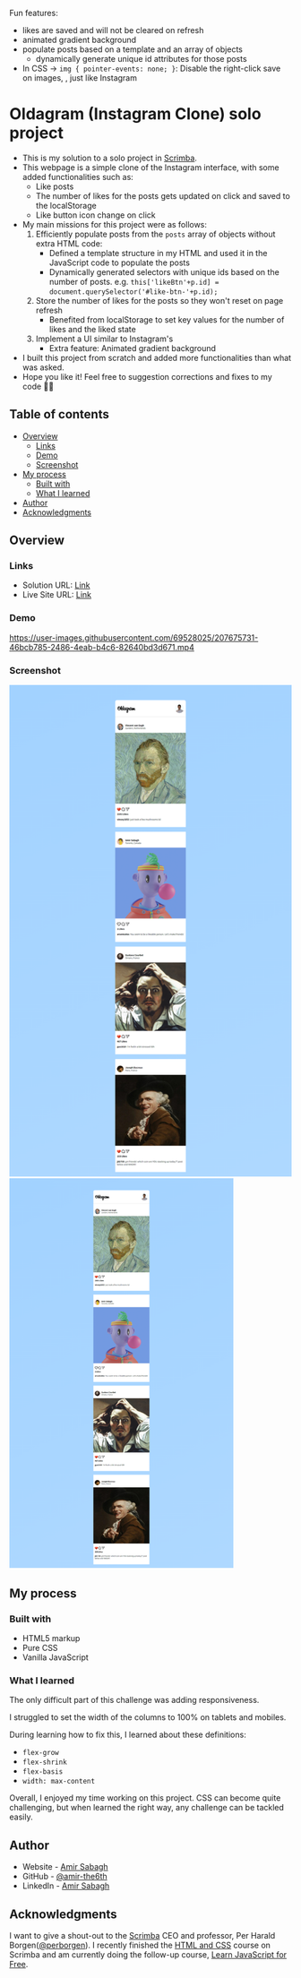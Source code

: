 
Fun features:
- likes are saved and will not be cleared on refresh
- animated gradient background
- populate posts based on a template and an array of objects
    - dynamically generate unique id attributes for those posts 
- In CSS -> `img { pointer-events: none; }`: Disable the right-click save on images, , just like Instagram




# Oldagram (Instagram Clone) solo project 

- This is my solution to a solo project in [Scrimba](https://scrimba.com).
- This webpage is a simple clone of the Instagram interface, with some added functionalities such as:
    - Like posts
    - The number of likes for the posts gets updated on click and saved to the localStorage 
    - Like button icon change on click
- My main missions for this project were as follows:
    1. Efficiently populate posts from the `posts` array of objects without extra HTML code:
        - Defined a template structure in my HTML and used it in the JavaScript code to populate the posts
        - Dynamically generated selectors with unique ids based on the number of posts. e.g. `this['likeBtn'+p.id] = document.querySelector('#like-btn-'+p.id);`
    2. Store the number of likes for the posts so they won't reset on page refresh
        - Benefited from localStorage to set key values for the number of likes and the liked state
    3. Implement a UI similar to Instagram's
        - Extra feature: Animated gradient background
- I built this project from scratch and added more functionalities than what was asked. 
- Hope you like it! Feel free to suggestion corrections and fixes to my code 🙌🏼 

## Table of contents

- [Overview](#overview)
  - [Links](#links)
  - [Demo](#demo)
  - [Screenshot](#screenshot)
- [My process](#my-process)
  - [Built with](#built-with)
  - [What I learned](#what-i-learned)
- [Author](#author)
- [Acknowledgments](#acknowledgments)


## Overview

### Links

- Solution URL: [Link](https://github.com/amir-the6th/Oldagram)
- Live Site URL: [Link](https://amir-the6th.github.io/Oldagram/)

### Demo
https://user-images.githubusercontent.com/69528025/207675731-46bcb785-2486-4eab-b4c6-82640bd3d671.mp4

### Screenshot

![screenshot](./screenshot.png)
<img src="./screenshot.png" alt="screenshot" style="width:400px;"/>

## My process

### Built with

- HTML5 markup
- Pure CSS
- Vanilla JavaScript

### What I learned

The only difficult part of this challenge was adding responsiveness. 

I struggled to set the width of the columns to 100% on tablets and mobiles. 

During learning how to fix this, I learned about these definitions:
- `flex-grow`
- `flex-shrink`
- `flex-basis`
- `width: max-content`

Overall, I enjoyed my time working on this project. CSS can become quite challenging, but when learned the right way, any challenge can be tackled easily.

## Author

- Website - [Amir Sabagh](https://arsenicolos.com)
- GitHub - [@amir-the6th](https://github.com/amir-the6th)
- LinkedIn - [Amir Sabagh](https://linkedin.com/in/arsenicolos)

## Acknowledgments

I want to give a shout-out to the [Scrimba](https://scrimba.com) CEO and professor, Per Harald Borgen([@perborgen](https://github.com/perborgen)). I recently finished the [HTML and CSS](https://scrimba.com/learn/htmlandcss) course on Scrimba and am currently doing the follow-up course, [Learn JavaScript for Free](https://scrimba.com/learn/learnjavascript).
